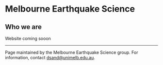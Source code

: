 # Melbourne Earthquake Science

## Who we are

Website coming sooon

------------
Page maintained by the Melbourne Earthquake Science group. For information, contact dsand@unimelb.edu.au.
